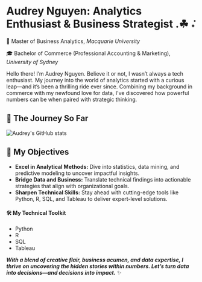 # Audrey Nguyen: Analytics Enthusiast & Business Strategist .☘︎ ݁˖

🌱 Master of Business Analytics, *Macquarie University*

🎓 Bachelor of Commerce (Professional Accounting & Marketing), *University of Sydney*

Hello there! I’m Audrey Nguyen. Believe it or not, I wasn’t always a tech enthusiast. My journey into the world of analytics started with a curious leap—and it’s been a thrilling ride ever since. Combining my background in commerce with my newfound love for data, I’ve discovered how powerful numbers can be when paired with strategic thinking.

## 🚀 The Journey So Far
![Audrey's GitHub stats](https://github-readme-stats.vercel.app/api?username=audreyngnn&show_icons=true&theme=radical)

## 🎯 My Objectives
* **Excel in Analytical Methods:** Dive into statistics, data mining, and predictive modeling to uncover impactful insights.
* **Bridge Data and Business:** Translate technical findings into actionable strategies that align with organizational goals.
* **Sharpen Technical Skills:** Stay ahead with cutting-edge tools like Python, R, SQL, and Tableau to deliver expert-level solutions.


#### 🛠 My Technical Toolkit
* Python
* R
* SQL
* Tableau
  
***With a blend of creative flair, business acumen, and data expertise, I thrive on uncovering the hidden stories within numbers. Let’s turn data into decisions—and decisions into impact.*** ✨

